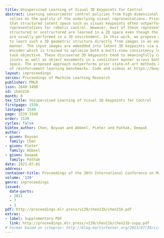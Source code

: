 ```yaml
---
title: Unsupervised Learning of Visual 3D Keypoints for Control
abstract: Learning sensorimotor control policies from high-dimensional images crucially
  relies on the quality of the underlying visual representations. Prior works show
  that structured latent space such as visual keypoints often outperforms unstructured
  representations for robotic control. However, most of these representations, whether
  structured or unstructured are learned in a 2D space even though the control tasks
  are usually performed in a 3D environment. In this work, we propose a framework
  to learn such a 3D geometric structure directly from images in an end-to-end unsupervised
  manner. The input images are embedded into latent 3D keypoints via a differentiable
  encoder which is trained to optimize both a multi-view consistency loss and downstream
  task objective. These discovered 3D keypoints tend to meaningfully capture robot
  joints as well as object movements in a consistent manner across both time and 3D
  space. The proposed approach outperforms prior state-of-art methods across a variety
  of reinforcement learning benchmarks. Code and videos at https://buoyancy99.github.io/unsup-3d-keypoints/.
layout: inproceedings
series: Proceedings of Machine Learning Research
publisher: PMLR
issn: 2640-3498
id: chen21b
month: 0
tex_title: Unsupervised Learning of Visual 3D Keypoints for Control
firstpage: 1539
lastpage: 1549
page: 1539-1549
order: 1539
cycles: false
bibtex_author: Chen, Boyuan and Abbeel, Pieter and Pathak, Deepak
author:
- given: Boyuan
  family: Chen
- given: Pieter
  family: Abbeel
- given: Deepak
  family: Pathak
date: 2021-07-01
address:
container-title: Proceedings of the 38th International Conference on Machine Learning
volume: '139'
genre: inproceedings
issued:
  date-parts:
  - 2021
  - 7
  - 1
pdf: http://proceedings.mlr.press/v139/chen21b/chen21b.pdf
extras:
- label: Supplementary PDF
  link: http://proceedings.mlr.press/v139/chen21b/chen21b-supp.pdf
# Format based on citeproc: http://blog.martinfenner.org/2013/07/30/citeproc-yaml-for-bibliographies/
---
```

